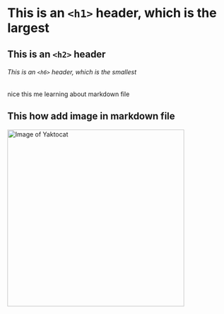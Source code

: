 # This is an `<h1>` header, which is the largest

## This is an `<h2>` header

###### This is an `<h6>` header, which is the smallest

 nice  this me learning about markdown file

## This how add image in markdown file 
<img alt="Image of Yaktocat" src=https://octodex.github.com/images/yaktocat.png width=400>



